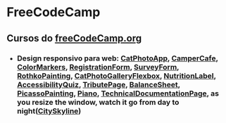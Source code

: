 # FreeCodeCamp
## Cursos do [freeCodeCamp.org](https://www.freecodecamp.org/)

* ### Design responsivo para web: [CatPhotoApp](https://katiajtartari.github.io/FreeCodeCamp/CatPhotoApp/), [CamperCafe](https://katiajtartari.github.io/FreeCodeCamp/CamperCafe/), [ColorMarkers](https://katiajtartari.github.io/FreeCodeCamp/ColorMarkers/), [RegistrationForm](https://katiajtartari.github.io/FreeCodeCamp/RegistrationForm/), [SurveyForm](https://katiajtartari.github.io/FreeCodeCamp/SurveyForm/), [RothkoPainting](https://katiajtartari.github.io/FreeCodeCamp/RothkoPainting/), [CatPhotoGalleryFlexbox](https://katiajtartari.github.io/FreeCodeCamp/CatPhotoGalleryFlexbox/), [NutritionLabel](https://katiajtartari.github.io/FreeCodeCamp/NutritionLabel/), [AccessibilityQuiz](https://katiajtartari.github.io/FreeCodeCamp/AccessibilityQuiz/), [TributePage](https://katiajtartari.github.io/FreeCodeCamp/TributePage/), [BalanceSheet](https://katiajtartari.github.io/FreeCodeCamp/BalanceSheet/), [PicassoPainting](https://katiajtartari.github.io/FreeCodeCamp/PicassoPainting/), [Piano](https://katiajtartari.github.io/FreeCodeCamp/Piano/), [TechnicalDocumentationPage](https://katiajtartari.github.io/FreeCodeCamp/TechnicalDocumentationPage/), as you resize the window, watch it go from day to night([CitySkyline](https://katiajtartari.github.io/FreeCodeCamp/CitySkyline/))

